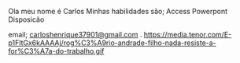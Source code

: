 Ola meu nome é Carlos
Minhas habilidades são;
Access
Powerpont
Disposicão

email; carloshenrique37901@gmail.com
.
https://media.tenor.com/E-p1FltGx6kAAAAj/rog%C3%A9rio-andrade-filho-nada-resiste-a-for%C3%A7a-do-trabalho.gif

